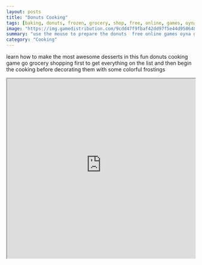 ```yaml
---
layout: posts
title: "Donuts Cooking"
tags: [baking, donuts, frozen, grocery, shop, free, online, games, oyna, game, free, games, play, play, games]
image: "https://img.gamedistribution.com/9cdd47f9fbaf42dd97f5e44d958648ea.jpg"
summary: "use the mouse to prepare the donuts  free online games oyna game free games play play games"
category: "Cooking"
---
```


learn how to make the most awesome desserts in this fun donuts cooking game go grocery shopping first to get everything on the list and then begin the cooking before decorating them with some colorful frostings

<iframe width="100%" height="480px;" src="https://flash.gamedistribution.com?game=9cdd47f9fbaf42dd97f5e44d958648ea"></iframe>